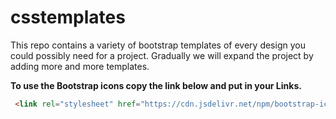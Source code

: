 # csstemplates
This repo contains a variety of bootstrap templates of every design you could possibly need for a project. Gradually we will expand the project by adding more and more templates.

**To use the Bootstrap icons copy the link below and put in your Links.**
```html
 <link rel="stylesheet" href="https://cdn.jsdelivr.net/npm/bootstrap-icons@1.5.0/font/bootstrap-icons.css">
```
